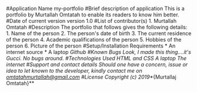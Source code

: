 #Application Name
	my-portfolio
#Brief description of application
	This is a portfolio by Murtallah Omtatah to enable its readers to know him better.
#Date of current version
	version 1.0
#List of contributor(s)
	1. Murtallah Omtatah
#Description
	The portfolio that follows gives the following details:
	   1. Name of the person
	   2. The person's date of birth
	   3. The current residence of the person
	   4. Academic qualifications of the person
	   5. Hobbies of the person
	   6. Picture of the person 
#Setup/Installation Requirements
	* An internet source
	* A laptop
        *Github
#Known Bugs
	Look, I made this thing....it's Gucci. No bugs around.
#Technologies Used
	HTML and CSS
	A laptop
	The internet
#Support and contact details
	Should one have a concern, issue or idea to let known to the developer, kindly contact me 		on
	omtatahmurtallah@gmail.com
#License
				Copyright (c) 2019**{Murtallaj Omtatah}**
